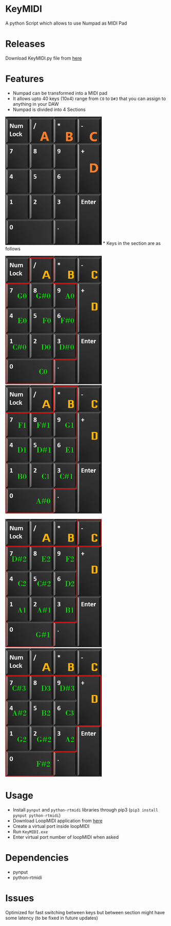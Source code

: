 # KeyMIDI
A python Script which allows to use Numpad as MIDI Pad<br>

# Releases
Download KeyMIDI.py file from [here](https://github.com/goldnjohn/KeyMIDI/blob/main/KeyMidi.py)

# Features
* Numpad can be transformed into a MIDI pad
* It allows upto 40 keys (10x4) range from `C0` to `D#3` that you can assign to anything in your DAW
* Numpad is divided into 4 Sections

<img alt="shot" src="./Assets/Numpad.jpg" width="300" height="400">
* Keys in the section are as follows
 
 <img alt="shot" src="./Assets/Numpad1.png" width="300" height="400">       <img alt="shot" src="./Assets/Numpad2.png" width="300" height="400"> <br>
 
 <img alt="shot" src="./Assets/Numpad3.png" width="300" height="400">       <img alt="shot" src="./Assets/Numpad4.png" width="300" height="400">
    
# Usage
* Install `pynput` and `python-rtmidi` libraries through pip3 (`pip3 install pynput python-rtmidi`)
* Download LoopMIDI application from [here](http://www.tobias-erichsen.de/wp-content/uploads/2020/01/loopMIDISetup_1_0_16_27.zip)
* Create a virtual port inside loopMIDI
* Run `KeyMIDI.exe` 
* Enter virtual port number of loopMIDI when asked

# Dependencies
* pynput
* python-rtmidi

# Issues
Optimized for fast switching between keys but between section might have some latency (to be fixed in future updates)


